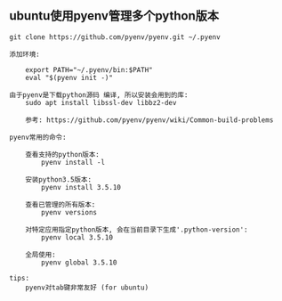 
## ubuntu使用pyenv管理多个python版本

	git clone https://github.com/pyenv/pyenv.git ~/.pyenv

	添加环境:

		export PATH="~/.pyenv/bin:$PATH"
		eval "$(pyenv init -)"

	由于pyenv是下载python源码 编译, 所以安装会用到的库:
		sudo apt install libssl-dev libbz2-dev

		参考: https://github.com/pyenv/pyenv/wiki/Common-build-problems

	pyenv常用的命令:

		查看支持的python版本:
			pyenv install -l

		安装python3.5版本:
			pyenv install 3.5.10

		查看已管理的所有版本:
			pyenv versions

		对特定应用指定python版本, 会在当前目录下生成'.python-version':
			pyenv local 3.5.10

		全局使用:
			pyenv global 3.5.10

	tips:
		pyenv对tab键非常友好 (for ubuntu)
